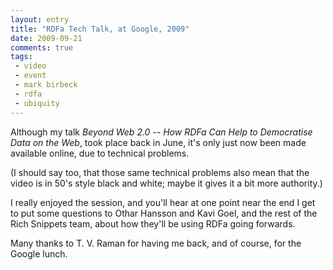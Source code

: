 ```yaml
---
layout: entry
title: "RDFa Tech Talk, at Google, 2009"
date: 2009-09-21
comments: true
tags:
 - video
 - event
 - mark birbeck
 - rdfa
 - ubiquity
---
```

  
Although my talk _Beyond Web 2.0 -- How RDFa Can Help to Democratise Data on
the Web_, took place back in June, it's only just now been made available
online, due to technical problems.

<!-- more -->

  
(I should say too, that those same technical problems also mean that the video
is in 50's style black and white; maybe it gives it a bit more authority.)

  
I really enjoyed the session, and you'll hear at one point near the end I get
to put some questions to Othar Hansson and Kavi Goel, and the rest of the Rich
Snippets team, about how they'll be using RDFa going forwards.

  
Many thanks to T. V. Raman for having me back, and of course, for the Google
lunch.

  

